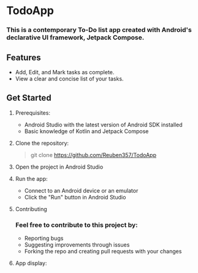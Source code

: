# TodoApp
### This is a contemporary To-Do list app created with Android's declarative UI framework, Jetpack Compose.

## Features 
* Add, Edit, and Mark tasks as complete.
* View a clear and concise list of your tasks.

## Get Started 
1. Prerequisites:
   * Android Studio with the latest version of Android SDK installed
   * Basic knowledge of Kotlin and Jetpack Compose
2. Clone the repository:
   > git clone https://github.com/Reuben357/TodoApp 

3. Open the project in Android Studio
4. Run the app:
    * Connect to an Android device or an emulator
    * Click the "Run" button in Android Studio

5. Contributing
   ### Feel free to contribute to this project by:
     * Reporting bugs
     * Suggesting improvements through issues
     * Forking the repo and creating pull requests with your changes

  7. App display:


